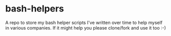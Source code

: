 # bash-helpers
A repo to store my bash helper scripts I've written over time to help myself in various companies. If it might help you please clone/fork and use it too :-)
